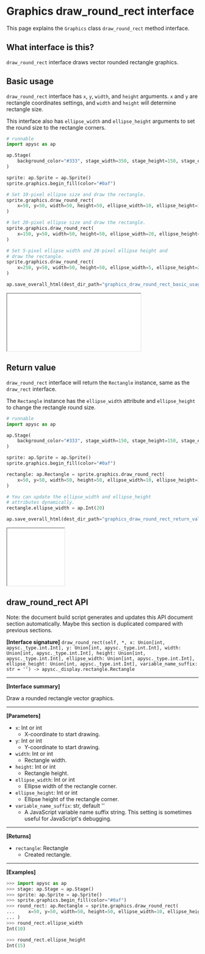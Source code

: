 # Graphics draw_round_rect interface

This page explains the `Graphics` class `draw_round_rect` method interface.

## What interface is this?

`draw_round_rect` interface draws vector rounded rectangle graphics.

## Basic usage

`draw_round_rect` interface has `x`, `y`, `width`, and `height` arguments. `x` and `y` are rectangle coordinates settings, and `width` and `height` will determine rectangle size.

This interface also has `ellipse_width` and `ellipse_height` arguments to set the round size to the rectangle corners.

```py
# runnable
import apysc as ap

ap.Stage(
    background_color="#333", stage_width=350, stage_height=150, stage_elem_id="stage"
)

sprite: ap.Sprite = ap.Sprite()
sprite.graphics.begin_fill(color="#0af")

# Set 10-pixel ellipse size and draw the rectangle.
sprite.graphics.draw_round_rect(
    x=50, y=50, width=50, height=50, ellipse_width=10, ellipse_height=10
)

# Set 20-pixel ellipse size and draw the rectangle.
sprite.graphics.draw_round_rect(
    x=150, y=50, width=50, height=50, ellipse_width=20, ellipse_height=20
)

# Set 5-pixel ellipse width and 20-pixel ellipse height and
# draw the rectangle.
sprite.graphics.draw_round_rect(
    x=250, y=50, width=50, height=50, ellipse_width=5, ellipse_height=20
)

ap.save_overall_html(dest_dir_path="graphics_draw_round_rect_basic_usage/")
```

<iframe src="static/graphics_draw_round_rect_basic_usage/index.html" width="350" height="150"></iframe>

## Return value

`draw_round_rect` interface will return the `Rectangle` instance, same as the `draw_rect` interface.

The `Rectangle` instance has the `ellipse_width` attribute and `ellipse_height` to change the rectangle round size.

```py
# runnable
import apysc as ap

ap.Stage(
    background_color="#333", stage_width=150, stage_height=150, stage_elem_id="stage"
)

sprite: ap.Sprite = ap.Sprite()
sprite.graphics.begin_fill(color="#0af")

rectangle: ap.Rectangle = sprite.graphics.draw_round_rect(
    x=50, y=50, width=50, height=50, ellipse_width=10, ellipse_height=10
)

# You can update the ellipse_width and ellipse_height
# attributes dynamically.
rectangle.ellipse_width = ap.Int(20)

ap.save_overall_html(dest_dir_path="graphics_draw_round_rect_return_value/")
```

<iframe src="static/graphics_draw_round_rect_return_value/index.html" width="150" height="150"></iframe>


## draw_round_rect API

<!-- Docstring: apysc._display.graphics.Graphics.draw_round_rect -->

<span class="inconspicuous-txt">Note: the document build script generates and updates this API document section automatically. Maybe this section is duplicated compared with previous sections.</span>

**[Interface signature]** `draw_round_rect(self, *, x: Union[int, apysc._type.int.Int], y: Union[int, apysc._type.int.Int], width: Union[int, apysc._type.int.Int], height: Union[int, apysc._type.int.Int], ellipse_width: Union[int, apysc._type.int.Int], ellipse_height: Union[int, apysc._type.int.Int], variable_name_suffix: str = '') -> apysc._display.rectangle.Rectangle`<hr>

**[Interface summary]**

Draw a rounded rectangle vector graphics.<hr>

**[Parameters]**

- `x`: Int or int
  - X-coordinate to start drawing.
- `y`: Int or int
  - Y-coordinate to start drawing.
- `width`: Int or int
  - Rectangle width.
- `height`: Int or int
  - Rectangle height.
- `ellipse_width`: Int or int
  - Ellipse width of the rectangle corner.
- `ellipse_height`: Int or int
  - Ellipse height of the rectangle corner.
- `variable_name_suffix`: str, default ''
  - A JavaScript variable name suffix string. This setting is sometimes useful for JavaScript's debugging.

<hr>

**[Returns]**

- `rectangle`: Rectangle
  - Created rectangle.

<hr>

**[Examples]**

```py
>>> import apysc as ap
>>> stage: ap.Stage = ap.Stage()
>>> sprite: ap.Sprite = ap.Sprite()
>>> sprite.graphics.begin_fill(color="#0af")
>>> round_rect: ap.Rectangle = sprite.graphics.draw_round_rect(
...     x=50, y=50, width=50, height=50, ellipse_width=10, ellipse_height=15
... )
>>> round_rect.ellipse_width
Int(10)

>>> round_rect.ellipse_height
Int(15)
```